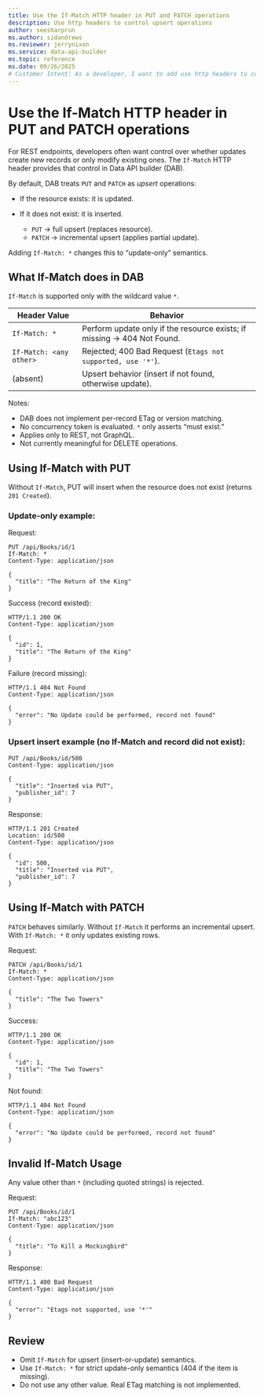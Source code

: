 ```yaml
---
title: Use the If-Match HTTP header in PUT and PATCH operations
description: Use http headers to control upsert operations
author: seesharprun
ms.author: sidandrews
ms.reviewer: jerrynixon
ms.service: data-api-builder
ms.topic: reference
ms.date: 09/26/2025
# Customer Intent: As a developer, I want to add use http headers to control PUT and PATCH operations.
---
```


# Use the If-Match HTTP header in PUT and PATCH operations

For REST endpoints, developers often want control over whether updates create new records or only modify existing ones. The `If-Match` HTTP header provides that control in Data API builder (DAB).

By default, DAB treats `PUT` and `PATCH` as *upsert* operations:

* If the resource exists: it is updated.
* If it does not exist: it is inserted.

  * `PUT` → full upsert (replaces resource).
  * `PATCH` → incremental upsert (applies partial update).

Adding `If-Match: *` changes this to “update-only” semantics.

## What If-Match does in DAB

`If-Match` is supported only with the wildcard value `*`.

| Header Value            | Behavior                                                                |
| ----------------------- | ----------------------------------------------------------------------- |
| `If-Match: *`           | Perform update only if the resource exists; if missing → 404 Not Found. |
| `If-Match: <any other>` | Rejected; 400 Bad Request (`Etags not supported, use '*'`).             |
| (absent)                | Upsert behavior (insert if not found, otherwise update).                |

Notes:

* DAB does not implement per-record ETag or version matching.
* No concurrency token is evaluated. `*` only asserts “must exist.”
* Applies only to REST, not GraphQL.
* Not currently meaningful for DELETE operations.

## Using If-Match with PUT

Without `If-Match`, PUT will insert when the resource does not exist (returns `201 Created`).

### Update-only example:

Request:

```
PUT /api/Books/id/1
If-Match: *
Content-Type: application/json

{
  "title": "The Return of the King"
}
```

Success (record existed):

```
HTTP/1.1 200 OK
Content-Type: application/json

{
  "id": 1,
  "title": "The Return of the King"
}
```

Failure (record missing):

```
HTTP/1.1 404 Not Found
Content-Type: application/json

{
  "error": "No Update could be performed, record not found"
}
```

### Upsert insert example (no If-Match and record did not exist):

```
PUT /api/Books/id/500
Content-Type: application/json

{
  "title": "Inserted via PUT",
  "publisher_id": 7
}
```

Response:

```
HTTP/1.1 201 Created
Location: id/500
Content-Type: application/json

{
  "id": 500,
  "title": "Inserted via PUT",
  "publisher_id": 7
}
```

## Using If-Match with PATCH

`PATCH` behaves similarly. Without `If-Match` it performs an incremental upsert. With `If-Match: *` it only updates existing rows.

Request:

```
PATCH /api/Books/id/1
If-Match: *
Content-Type: application/json

{
  "title": "The Two Towers"
}
```

Success:

```
HTTP/1.1 200 OK
Content-Type: application/json

{
  "id": 1,
  "title": "The Two Towers"
}
```

Not found:

```
HTTP/1.1 404 Not Found
Content-Type: application/json

{
  "error": "No Update could be performed, record not found"
}
```

## Invalid If-Match Usage

Any value other than `*` (including quoted strings) is rejected.

Request:

```
PUT /api/Books/id/1
If-Match: "abc123"
Content-Type: application/json

{
  "title": "To Kill a Mockingbird"
}
```

Response:

```
HTTP/1.1 400 Bad Request
Content-Type: application/json

{
  "error": "Etags not supported, use '*'"
}
```

## Review

* Omit `If-Match` for upsert (insert-or-update) semantics.
* Use `If-Match: *` for strict update-only semantics (404 if the item is missing).
* Do not use any other value. Real ETag matching is not implemented.
